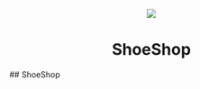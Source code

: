 <p align="center">
  <img src="assets/shooe_tilt_1.png">
</p>
<h1 align="center">ShoeShop</h1>
## ShoeShop